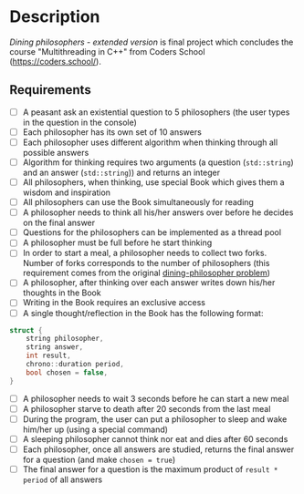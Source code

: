 # Description

*Dining philosophers - extended version* is final project which concludes the course "Multithreading in C++" from Coders School (https://coders.school/).

## Requirements

- [ ] A peasant ask an existential question to 5 philosophers (the user types in the question in the console)
- [ ] Each philosopher has its own set of 10 answers
- [ ] Each philosopher uses different algorithm when thinking through all possible answers 
- [ ] Algorithm for thinking requires two arguments (a question (`std::string`) and an answer (`std::string`)) and returns an integer
- [ ] All philosophers, when thinking, use special Book which gives them a wisdom and inspiration
- [ ] All philosophers can use the Book simultaneously for reading
- [ ] A philosopher needs to think all his/her answers over before he decides on the final answer
- [ ] Questions for the philosophers can be implemented as a thread pool
- [ ] A philosopher must be full before he start thinking
- [ ] In order to start a meal, a philosopher needs to collect two forks. Number of forks corresponds to the number of philosophers (this requirement comes from the original [dining-philosopher problem](https://en.wikipedia.org/wiki/Dining_philosophers_problem))
- [ ] A philosopher, after thinking over each answer writes down his/her thoughts in the Book
- [ ] Writing in the Book requires an exclusive access
- [ ] A single thought/reflection in the Book has the following format:

```cpp
struct {
    string philosopher,
    string answer,
    int result,
    chrono::duration period,
    bool chosen = false,
}
```

- [ ] A philosopher needs to wait 3 seconds before he can start a new meal
- [ ] A philosopher starve to death after 20 seconds from the last meal
- [ ] During the program, the user can put a philosopher to sleep and wake him/her up (using a special command)
- [ ] A sleeping philosopher cannot think nor eat and dies after 60 seconds
- [ ] Each philosopher, once all answers are studied, returns the final answer for a question (and make `chosen = true`)
- [ ] The final answer for a question is the maximum product of `result * period` of all answers